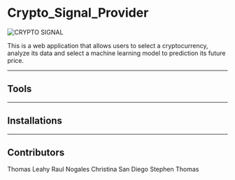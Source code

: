 # Crypto_Signal_Provider
![CRYPTO SIGNAL](images/cryto_image.jpg)

This is a web application that allows users to select a cryptocurrency, analyze its data and select a machine learning model to prediction its future price.

---
## Tools



---
## Installations


---
## Contributors
Thomas Leahy
Raul Nogales
Christina San Diego
Stephen Thomas